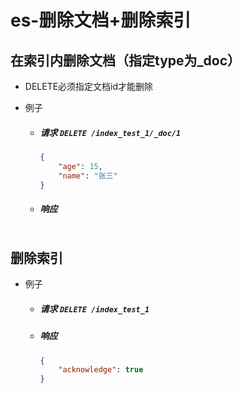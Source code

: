 # es-删除文档+删除索引

## 在索引内删除文档（指定type为_doc）

- DELETE必须指定文档id才能删除

- 例子

    - ##### 请求 `DELETE /index_test_1/_doc/1`
        ```json
        {
            "age": 15,
            "name": "张三"
        }
        ```

    - ##### 响应
        ```json

        ```

## 删除索引

- 例子

    - ##### 请求 `DELETE /index_test_1`

    - ##### 响应
        ```json
        {
            "acknowledge": true
        }
        ```
